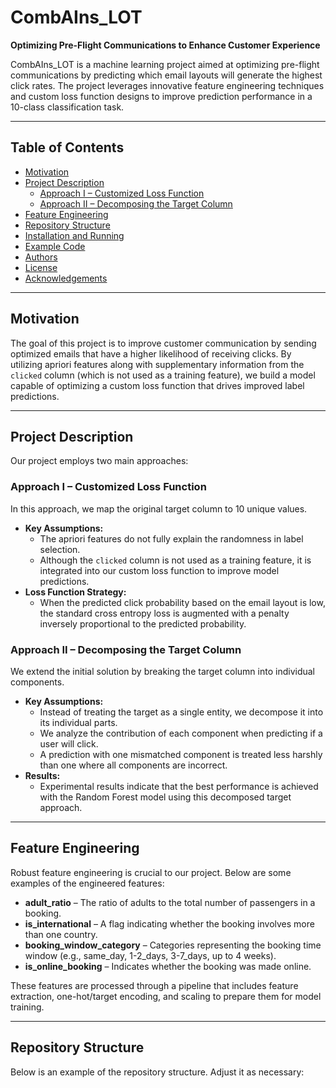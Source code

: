 # CombAIns_LOT

**Optimizing Pre-Flight Communications to Enhance Customer Experience**

CombAIns_LOT is a machine learning project aimed at optimizing pre-flight communications by predicting which email layouts will generate the highest click rates. The project leverages innovative feature engineering techniques and custom loss function designs to improve prediction performance in a 10-class classification task.

---

## Table of Contents

- [Motivation](#motivation)
- [Project Description](#project-description)
  - [Approach I – Customized Loss Function](#approach-i--customized-loss-function)
  - [Approach II – Decomposing the Target Column](#approach-ii--decomposing-the-target-column)
- [Feature Engineering](#feature-engineering)
- [Repository Structure](#repository-structure)
- [Installation and Running](#installation-and-running)
- [Example Code](#example-code)
- [Authors](#authors)
- [License](#license)
- [Acknowledgements](#acknowledgements)

---

## Motivation

The goal of this project is to improve customer communication by sending optimized emails that have a higher likelihood of receiving clicks. By utilizing apriori features along with supplementary information from the `clicked` column (which is not used as a training feature), we build a model capable of optimizing a custom loss function that drives improved label predictions.

---

## Project Description

Our project employs two main approaches:

### Approach I – Customized Loss Function
In this approach, we map the original target column to 10 unique values.
- **Key Assumptions:**
  - The apriori features do not fully explain the randomness in label selection.
  - Although the `clicked` column is not used as a training feature, it is integrated into our custom loss function to improve model predictions.
- **Loss Function Strategy:**
  - When the predicted click probability based on the email layout is low, the standard cross entropy loss is augmented with a penalty inversely proportional to the predicted probability.

### Approach II – Decomposing the Target Column
We extend the initial solution by breaking the target column into individual components.
- **Key Assumptions:**
  - Instead of treating the target as a single entity, we decompose it into its individual parts.
  - We analyze the contribution of each component when predicting if a user will click.
  - A prediction with one mismatched component is treated less harshly than one where all components are incorrect.
- **Results:**
  - Experimental results indicate that the best performance is achieved with the Random Forest model using this decomposed target approach.

---

## Feature Engineering

Robust feature engineering is crucial to our project. Below are some examples of the engineered features:
- **adult_ratio** – The ratio of adults to the total number of passengers in a booking.
- **is_international** – A flag indicating whether the booking involves more than one country.
- **booking_window_category** – Categories representing the booking time window (e.g., same_day, 1-2_days, 3-7_days, up to 4 weeks).
- **is_online_booking** – Indicates whether the booking was made online.

These features are processed through a pipeline that includes feature extraction, one-hot/target encoding, and scaling to prepare them for model training.

---

## Repository Structure

Below is an example of the repository structure. Adjust it as necessary:

